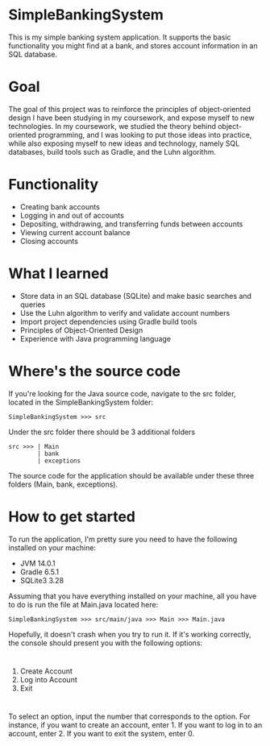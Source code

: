 # SimpleBankingSystem

This is my simple banking system application. It supports the basic functionality you might find at a bank, and stores account information in an SQL database. 

# Goal

The goal of this project was to reinforce the principles of object-oriented design I have been studying in my coursework, and expose myself to new technologies. 
In my coursework, we studied the theory behind object-oriented programming, and I was looking to put those ideas into practice, while also exposing myself to new 
ideas and technology, namely SQL databases, build tools such as Gradle, and the Luhn algorithm.

# Functionality

- Creating bank accounts
- Logging in and out of accounts
- Depositing, withdrawing, and transferring funds between accounts
- Viewing current account balance
- Closing accounts

# What I learned

- Store data in an SQL database (SQLite) and make basic searches and queries
- Use the Luhn algorithm to verify and validate account numbers
- Import project dependencies using Gradle build tools
- Principles of Object-Oriented Design
- Experience with Java programming language

# Where's the source code
If you're looking for the Java source code, navigate to the src folder, located in the SimpleBankingSystem folder:
```
SimpleBankingSystem >>> src
```
Under the src folder there should be 3 additional folders 
```
src >>> | Main
        | bank
        | exceptions
```
The source code for the application should be available under these three folders (Main, bank, exceptions).
       
# How to get started

To run the application, I'm pretty sure you need to have the following installed on your machine:

- JVM 14.0.1 
- Gradle 6.5.1
- SQLite3 3.28 

Assuming that you have everything installed on your machine, all you have to do is run the file at Main.java located here:
```
SimpleBankingSystem >>> src/main/java >>> Main >>> Main.java
```

Hopefully, it doesn't crash when you try to run it. If it's working correctly, the console should present you with the following options:
#
1. Create Account
2. Log into Account
0. Exit
#
To select an option, input the number that corresponds to the option. For instance, if you want to create an account, enter 1. If you want to log in to an account, enter 2. If you want to exit the system, enter 0.






